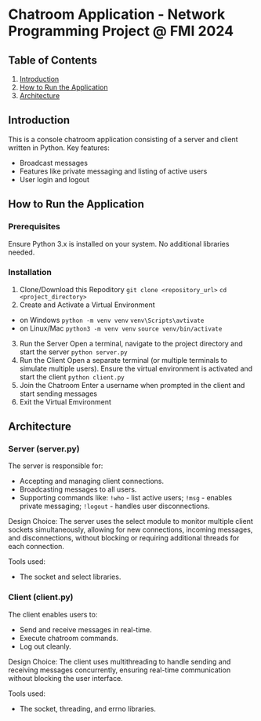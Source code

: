 # Chatroom Application - Network Programming Project @ FMI 2024

## Table of Contents

1. [Introduction](#introduction)
2. [How to Run the Application](#how-to-run-the-application)
3. [Architecture](#architecture)

## Introduction
This is a console chatroom application consisting of a server and client written in Python. Key features:
- Broadcast messages
- Features like private messaging and listing of active users
- User login and logout

## How to Run the Application

### Prerequisites
Ensure Python 3.x is installed on your system. No additional libraries needed.

### Installation
1. Clone/Download this Repoditory
`git clone <repository_url>`
`cd <project_directory>`
2. Create and Activate a Virtual Environment 
- on Windows 
`python -m venv venv`
`venv\Scripts\avtivate`
- on Linux/Mac 
`python3 -m venv venv`
`source venv/bin/activate`
3. Run the Server 
Open a terminal, navigate to the project directory and start the server
`python server.py`
4. Run the Client 
Open a separate terminal (or multiple terminals to simulate multiple users). Ensure the virtual environment is activated and start the client
`python client.py` 
5. Join the Chatroom
Enter a username when prompted in the client and start sending messages
6. Exit the Virtual Emvironment

## Architecture

### Server (server.py)
The server is responsible for:
- Accepting and managing client connections.
- Broadcasting messages to all users.
- Supporting commands like:
    `!who` - list active users;
    `!msg` - enables private messaging;
    `!logout` - handles user disconnections.

Design Choice:
The server uses the select module to monitor multiple client sockets simultaneously, allowing for new connections, incoming messages, and disconnections, without blocking or requiring additional threads for each connection.

Tools used:
- The socket and select libraries.

### Client (client.py)
The client enables users to:
- Send and receive messages in real-time.
- Execute chatroom commands.
- Log out cleanly.

Design Choice:
The client uses multithreading to handle sending and receiving messages concurrently, ensuring real-time communication without blocking the user interface.

Tools used:
- The socket, threading, and errno libraries.
